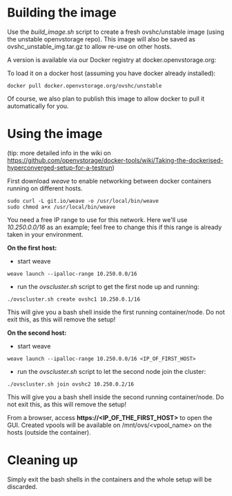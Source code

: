 # Building the image

Use the _build_image.sh_ script to create a fresh ovshc/unstable image (using the unstable openvstorage repo). This image
will also be saved as ovshc_unstable_img.tar.gz to allow re-use on other hosts.

A version is available via our Docker registry at docker.openvstorage.org:

To load it on a docker host (assuming you have docker already installed):
```
docker pull docker.openvstorage.org/ovshc/unstable
```

Of course, we also plan to publish this image to allow docker to pull it automatically for you.

# Using the image

(tip: more detailed info in the wiki on https://github.com/openvstorage/docker-tools/wiki/Taking-the-dockerised-hyperconverged-setup-for-a-testrun)

First download _weave_ to enable networking between docker containers running on different hosts.
```
sudo curl -L git.io/weave -o /usr/local/bin/weave
sudo chmod a+x /usr/local/bin/weave
```

You need a free IP range to use for this network. Here we'll use _10.250.0.0/16_ as an example; feel free to change this
if this range is already taken in your environment.

**On the first host:**
* start weave
```
weave launch --ipalloc-range 10.250.0.0/16
```
* run the _ovscluster.sh_ script to get the first node up and running:
```
./ovscluster.sh create ovshc1 10.250.0.1/16
```
This will give you a bash shell inside the first running container/node. Do not exit this, as this will remove the setup!

**On the second host:**
* start weave
```
weave launch --ipalloc-range 10.250.0.0/16 <IP_OF_FIRST_HOST>
```
* run the _ovscluster.sh_ script to let the second node join the cluster:
```
./ovscluster.sh join ovshc2 10.250.0.2/16
```
This will give you a bash shell inside the second running container/node. Do not exit this, as this will remove the setup!

From a browser, access **https://\<IP_OF_THE_FIRST_HOST\>** to open the GUI. 
Created vpools will be available on /mnt/ovs/\<vpool_name\> on the hosts (outside the container).

# Cleaning up

Simply exit the bash shells in the containers and the whole setup will be discarded.
